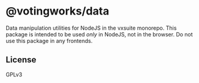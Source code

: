 # @votingworks/data

Data manipulation utilities for NodeJS in the vxsuite monorepo. This package is
intended to be used _only_ in NodeJS, not in the browser. Do not use this
package in any frontends.

## License

GPLv3
